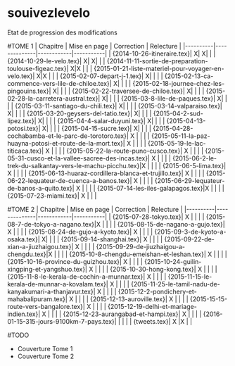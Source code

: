 # souivezlevelo

Etat de progression des modifications

#TOME 1
| Chapitre | Mise en page | Correction | Relecture |
|----------|--------------|------------|-----------|
| {2014-10-26-itineraire.tex}| X| X| |
| {2014-10-29-le-velo.tex}|  X| X| |
| {2014-11-11-sortie-de-preparation-toulouse-figeac.tex}|  X|X | |
| {2015-01-21-liste-materiel-pour-voyager-en-velo.tex}|  X|X | |
| {2015-02-07-depart-j-1.tex}|  X| | |
| {2015-02-13-ca-commence-vers-lile-de-chiloe.tex}|  X| | |
| {2015-02-18-journee-chez-les-pingouins.tex}|  X| | |
| {2015-02-22-traversee-de-chiloe.tex}|  X| | |
| {2015-02-28-la-carretera-austral.tex}|  X| | |
| {2015-03-8-lile-de-paques.tex}|  X| | |
| {2015-03-11-santiago-du-chili.tex}|  X| | |
| {2015-03-14-valparaiso.tex}|  X| | |
| {2015-03-20-geysers-del-tatio.tex}|  X| | |
| {2015-04-2-sud-lipez.tex}|  X| | |
| {2015-04-4-salar-duyuni.tex}|   X| | |
| {2015-04-13-potosi.tex}|  X| | |
| {2015-04-15-sucre.tex}|   X| | |
| {2015-04-28-cochabamba-et-le-parc-de-torotoro.tex}| X  | | |
| {2015-05-11-la-paz-huayna-potosi-et-route-de-la-mort.tex}| X  | | |
| {2015-05-19-le-lac-titicaca.tex}| X  | | |
| {2015-05-22-la-route-puno-cusco.tex}| X  | | |
| {2015-05-31-cusco-et-la-vallee-sacree-des-incas.tex}| X | | |
| {2015-06-2-le-trek-du-salkantay-vers-le-machu-picchu.tex}|X | | |
| {2015-06-5-lima.tex}| X  | | |
| {2015-06-13-huaraz-cordillera-blanca-et-trujillo.tex}|  X | | |
| {2015-06-22-lequateur-de-cuenca-a-banos.tex}| X  | | |
| {2015-06-29-lequateur-de-banos-a-quito.tex}| X  | | |
| {2015-07-14-les-iles-galapagos.tex}|X  | | |
| {2015-07-23-miami.tex}| X  | | |

#TOME 2
| Chapitre | Mise en page | Correction | Relecture |
|----------|--------------|------------|-----------|
| {2015-07-28-tokyo.tex}|  X | | |
| {2015-08-7-de-tokyo-a-nagano.tex}|X   | | |
| {2015-08-15-de-nagano-a-gujo.tex}|  X | | |
| {2015-08-24-de-gujo-a-kyoto.tex}|  X | | |
| {2015-09-3-de-kyoto-a-osaka.tex}|   X| | |
| {2015-09-14-shanghai.tex}|  X | | |
| {2015-09-22-de-xian-a-jiuzhaigou.tex}|  X | | |
| {2015-09-29-de-jiuzhaigou-a-chengdu.tex}|X   | | |
| {2015-10-8-chengdu-emeishan-et-leshan.tex}| X  | | |
| {2015-10-16-province-du-guizhou.tex}| X  | | |
| {2015-10-24-guilin-xingping-et-yangshuo.tex}| X  | | |
| {2015-10-30-hong-kong.tex}| X  | | |
| {2015-11-8-le-kerala-de-cochin-a-munnar.tex}|  X | | |
| {2015-11-15-le-kerala-de-munnar-a-kovalam.tex}| X  | | |
| {2015-11-25-le-tamil-nadu-de-kanyakumari-a-thanjavur.tex}| X  | | |
| {2015-12-2-pondichery-et-mahabalipuram.tex}|  X | | |
| {2015-12-13-auroville.tex}|  X | | |
| {2015-15-15-route-vers-bangalore.tex}|  X | | |
| {2015-12-19-delhi-et-mariage-indien.tex}| X  | | |
| {2015-12-23-aurangabad-et-hampi.tex}| X | | |
| {2016-01-15-315-jours-9100km-7-pays.tex}|   | | |
| {tweets.tex}| X  |X | |

#TODO
- Couverture Tome 1
- Couverture Tome 2

